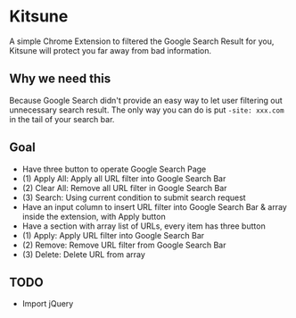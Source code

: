 # Kitsune

A simple Chrome Extension to filtered the Google Search Result for you, Kitsune will protect you far away from bad information.

## Why we need this

Because Google Search didn't provide an easy way to let user filtering out unnecessary search result.
The only way you can do is put `-site: xxx.com` in the tail of your search bar.

## Goal

- Have three button to operate Google Search Page
 - (1) Apply All: Apply all URL filter into Google Search Bar
 - (2) Clear All: Remove all URL filter in Google Search Bar
 - (3) Search: Using current condition to submit search request
- Have an input column to insert URL filter into Google Search Bar & array inside the extension, with Apply button
- Have a section with array list of URLs, every item has three button
 - (1) Apply: Apply URL filter into Google Search Bar
 - (2) Remove: Remove URL filter from Google Search Bar
 - (3) Delete: Delete URL from array

## TODO

- Import jQuery
